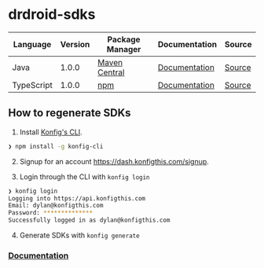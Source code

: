 # drdroid-sdks


|Language|Version|Package Manager|Documentation|Source|
|-|-|-|-|-|
|Java|1.0.0|[Maven Central](https://central.sonatype.com/artifact/com.konfigthis/drdroid-java-sdk/1.0.0)|[Documentation](https://github.com/konfig-dev/drdroid-sdks/tree/main/java/README.md)|[Source](https://github.com/konfig-dev/drdroid-sdks/tree/main/java)|
|TypeScript|1.0.0|[npm](https://www.npmjs.com/package/drdroid-typescript-sdk/v/1.0.0)|[Documentation](https://github.com/konfig-dev/drdroid-sdks/tree/main/typescript/README.md)|[Source](https://github.com/konfig-dev/drdroid-sdks/tree/main/typescript)|


## How to regenerate SDKs

1. Install [Konfig's CLI](https://www.npmjs.com/package/konfig-cli).

```bash
❯ npm install -g konfig-cli
```

2. Signup for an account https://dash.konfigthis.com/signup.

3. Login through the CLI with `konfig login`

```bash
❯ konfig login
Logging into https://api.konfigthis.com
Email: dylan@konfigthis.com
Password: **************
Successfully logged in as dylan@konfigthis.com
```

4. Generate SDKs with `konfig generate`

### [Documentation](https://docs.konfigthis.com/)
